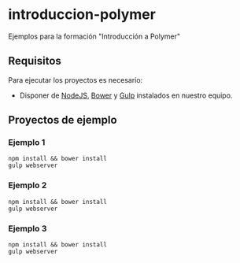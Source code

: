 # introduccion-polymer
Ejemplos para la formación "Introducción a Polymer"

## Requisitos
Para ejecutar los proyectos es necesario:
* Disponer de [NodeJS](http://nodejs.org/), [Bower](http://bower.io/) y [Gulp](http://gulpjs.com/) instalados en nuestro equipo.

## Proyectos de ejemplo

### Ejemplo 1

```shell
npm install && bower install
gulp webserver
```

### Ejemplo 2

```shell
npm install && bower install
gulp webserver
```

### Ejemplo 3

```shell
npm install && bower install
gulp webserver
```
